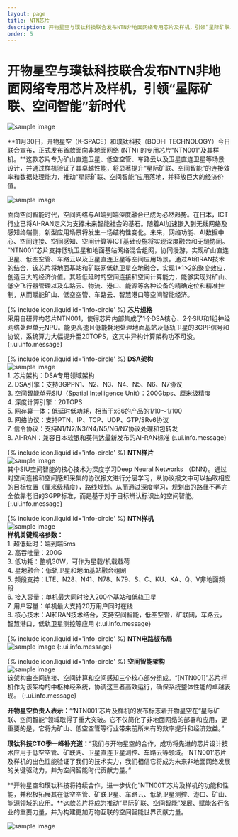 ```yaml
---
layout: page
title: NTN芯片
description: 开物星空与璞钛科技联合发布NTN非地面网络专用芯片及样机，引领“星际矿联、空间智能”新时代
order: 5
---
```

# 开物星空与璞钛科技联合发布NTN非地面网络专用芯片及样机，引领“星际矿联、空间智能”新时代

![sample image](640.gif "展示图")

**11月30日，开物星空（K-SPACE）和璞钛科技（BODHI TECHNOLOGY）今日联合宣布，正式发布首款面向非地面网络 (NTN) 的专用芯片“NTN001”及其样机。**这款芯片专为矿山直连卫星、低空空管、车路云以及卫星直连卫星等场景设计，并通过样机验证了其卓越性能，将显著提升“星际矿联、空间智能”的连接效率和数据处理能力，推动“星际矿联、空间智能”应用落地，并释放巨大的经济价值。

![sample image](640.png "展示图")

面向空间智能时代，空间网络与AI端到端深度融合已成为必然趋势。在日本，ICT行业已将AI-RAN定义为支撑未来智能社会的基石。随着AI加速嵌入到无线网络及感知终端侧，新型应用场景将发生一场结构性变化。未来，网络功能、AI数据中心、空间连接、空间感知、空间计算等ICT基础设施将实现深度融合和无缝协同。<br>“NTN001”芯片支持低轨卫星和地面基站网络混合组网，协同漫游，实现矿山直连卫星、低空空管、车路云以及卫星直连卫星等空间应用场景。通过AI和RAN技术的结合，该芯片将地面基站和矿联网低轨卫星空地融合，实现1+1>2的聚变效应，创造巨大的经济价值。其超低延时的空间连接和空间计算能力，能够实现对矿山、低空飞行器管理以及车路云、物流、港口、能源等各种设备的精确定位和精准控制，从而赋能矿山、低空空管、车路云、智慧港口等空间智能经济。

<span>{% include icon.liquid id='info-circle' %} <b>芯片规格</b></span><br>采用自研异构芯片NTN001，使得芯片内部集成了1个DSA核心、2个SIU和1组神经网络处理单元NPU。能更高速且低能耗地处理地面基站及低轨卫星的3GPP信号和协议，系统算力大幅提升至20TOPS，这其中异构计算架构功不可没。
{:.ui.info.message}

<span>{% include icon.liquid id='info-circle' %} <b>DSA架构</b></span><br> ![sample image](640.webp "DSA架构")<br> 1. 芯片架构：DSA专用领域架构<br>2. DSA引擎：支持3GPPN1、N2、N3、N4、N5、N6、N7协议<br>3. 空间智能单元SIU（Spatial Intelligence Unit）：200Gbps、厘米级精度<br>4. 深度计算引擎：20TOPS<br>5. 网存算一体：低延时低功耗，相当于x86的产品的1/10～1/100<br>6. 网络协议：支持PTN、IP、TCP、UDP、GTP/SRv6协议<br>7. 信令协议：支持N1/N2/N3/N4/N5/N6/N7协议处理和包转发<br>8. AI-RAN：兼容日本软银和英伟达最新发布的AI-RAN标准
{:.ui.info.message}

<span>{% include icon.liquid id='info-circle' %} <b>NTN样片</b></span><br> ![sample image](5.jpg "NTN样片")<br>其中SIU空间智能的核心技术为深度学习Deep Neural Networks （DNN）。通过对空间连接和空间感知采集的协议报文进行分层学习，从协议报文中可以抽取相应的目标位置（厘米级精度），路线规划。从而通过深度学习，规划出的路径不再完全依靠老旧的3GPP标准，而是基于对于目标辨认标识出的空间智能。
{:.ui.info.message}

<span>{% include icon.liquid id='info-circle' %} <b>NTN样机</b></span><br> ![sample image](53.jpg "NTN样机")<br>**样机关键规格参数：**<br>1. 超低延时：端到端5ms<br>2. 高吞吐量：200G<br>3. 低功耗：整机30W，可作为星载/机载载荷<br>4. 星地融合：低轨卫星和地面基站融合组网<br>5. 频段支持：LTE、N28、N41、N78、N79、S、C、KU、KA、Q、V非地面频段<br>6. 接入容量：单机最大同时接入200个基站和低轨卫星<br>7. 用户容量：单机最大支持20万用户同时在线<br>8. 核心技术：AI和RAN技术结合，支持空间智能，低空空管，矿联网，车路云，智慧港口，低轨卫星测控等应用
{:.ui.info.message}

<span>{% include icon.liquid id='info-circle' %} <b>NTN电路板布局</b></span><br> ![sample image](6.webp "NTN电路板布局")
{:.ui.info.message}

<span>{% include icon.liquid id='info-circle' %} <b>空间智能架构</b></span><br> ![sample image](2.png "空间智能架构")<br>该架构由空间连接、空间计算和空间感知三个核心部分组成。“[NTN001]”芯片样机作为该架构的中枢神经系统，协调这三者高效运行，确保系统整体性能的卓越表现。
{:.ui.info.message}

**开物星空负责人表示：**“‘NTN001’芯片及样机的发布标志着开物星空在“星际矿联、空间智能”领域取得了重大突破。它不仅简化了非地面网络的部署和应用，更重要的是，它将为矿山、低空空管等行业带来前所未有的效率提升和经济效益。”<br>

**璞钛科技CTO季一峰补充道：**“我们与开物星空的合作，成功将先进的芯片设计技术应用于低空空管、矿联网、卫星直连卫星测控、车路云等领域。‘NTN001’芯片及样机的出色性能验证了我们的技术实力，我们相信它将成为未来非地面网络发展的关键驱动力，并为空间智能时代贡献力量。”<br>

**开物星空和璞钛科技将持续合作，进一步优化“NTN001”芯片及样机的功能和性能，并积极拓展其在低空空管、矿联卫星、车路云、低轨卫星测控、港口、矿山、能源领域的应用。**这款芯片将成为推动“星际矿联、空间智能”发展、赋能各行各业的重要力量，并为构建更加万物互联的空间智能世界贡献力量。<br>

![sample image](4900.png "联系方式")

